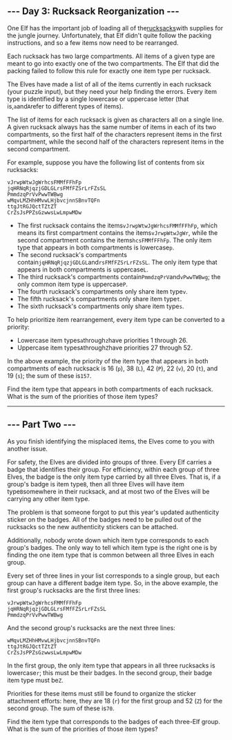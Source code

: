--- Day 3: Rucksack Reorganization ---
--------------------------------------

One Elf has the important job of loading all of the[rucksacks](https://en.wikipedia.org/wiki/Rucksack)with supplies for the jungle journey. Unfortunately, that Elf didn't quite
follow the packing instructions, and so a few items now need to be rearranged.

Each rucksack has two large compartments. All items of a given type are meant to go into exactly one of the two compartments. The Elf that did the packing failed to follow this
rule for exactly one item type per rucksack.

The Elves have made a list of all of the items currently in each rucksack (your puzzle input), but they need your help finding the errors. Every item type is identified by a single
lowercase or uppercase letter (that is,`a`and`A`refer to different types of items).

The list of items for each rucksack is given as characters all on a single line. A given rucksack always has the same number of items in each of its two compartments, so the first
half of the characters represent items in the first compartment, while the second half of the characters represent items in the second compartment.

For example, suppose you have the following list of contents from six rucksacks:

```
vJrwpWtwJgWrhcsFMMfFFhFp
jqHRNqRjqzjGDLGLrsFMfFZSrLrFZsSL
PmmdzqPrVvPwwTWBwg
wMqvLMZHhHMvwLHjbvcjnnSBnvTQFn
ttgJtRGJQctTZtZT
CrZsJsPPZsGzwwsLwLmpwMDw

```

- The first rucksack contains the items`vJrwpWtwJgWrhcsFMMfFFhFp`, which means its first compartment contains the items`vJrwpWtwJgWr`, while the second compartment contains the
  items`hcsFMMfFFhFp`. The only item type that appears in both compartments is lowercase`p`.
- The second rucksack's compartments contain`jqHRNqRjqzjGDLGL`and`rsFMfFZSrLrFZsSL`. The only item type that appears in both compartments is uppercase`L`.
- The third rucksack's compartments contain`PmmdzqPrV`and`vPwwTWBwg`; the only common item type is uppercase`P`.
- The fourth rucksack's compartments only share item type`v`.
- The fifth rucksack's compartments only share item type`t`.
- The sixth rucksack's compartments only share item type`s`.

To help prioritize item rearrangement, every item type can be converted to a priority:

- Lowercase item types`a`through`z`have priorities 1 through 26.
- Uppercase item types`A`through`Z`have priorities 27 through 52.

In the above example, the priority of the item type that appears in both compartments of each rucksack is 16 (`p`), 38 (`L`), 42 (`P`), 22 (`v`), 20 (`t`), and 19 (`s`); the sum of
these is`157`.

Find the item type that appears in both compartments of each rucksack. What is the sum of the priorities of those item types?

------------------------------------------------------------------------------------------

--- Part Two ---
----------------

As you finish identifying the misplaced items, the Elves come to you with another issue.

For safety, the Elves are divided into groups of three. Every Elf carries a badge that identifies their group. For efficiency, within each group of three Elves, the badge is the
only item type carried by all three Elves. That is, if a group's badge is item type`B`, then all three Elves will have item type`B`somewhere in their rucksack, and at most two of
the Elves will be carrying any other item type.

The problem is that someone forgot to put this year's updated authenticity sticker on the badges. All of the badges need to be pulled out of the rucksacks so the new authenticity
stickers can be attached.

Additionally, nobody wrote down which item type corresponds to each group's badges. The only way to tell which item type is the right one is by finding the one item type that is
common between all three Elves in each group.

Every set of three lines in your list corresponds to a single group, but each group can have a different badge item type. So, in the above example, the first group's rucksacks are
the first three lines:

```
vJrwpWtwJgWrhcsFMMfFFhFp
jqHRNqRjqzjGDLGLrsFMfFZSrLrFZsSL
PmmdzqPrVvPwwTWBwg

```

And the second group's rucksacks are the next three lines:

```
wMqvLMZHhHMvwLHjbvcjnnSBnvTQFn
ttgJtRGJQctTZtZT
CrZsJsPPZsGzwwsLwLmpwMDw

```

In the first group, the only item type that appears in all three rucksacks is lowercase`r`; this must be their badges. In the second group, their badge item type must be`Z`.

Priorities for these items must still be found to organize the sticker attachment efforts: here, they are 18 (`r`) for the first group and 52 (`Z`) for the second group. The sum of
these is`70`.

Find the item type that corresponds to the badges of each three-Elf group. What is the sum of the priorities of those item types?

